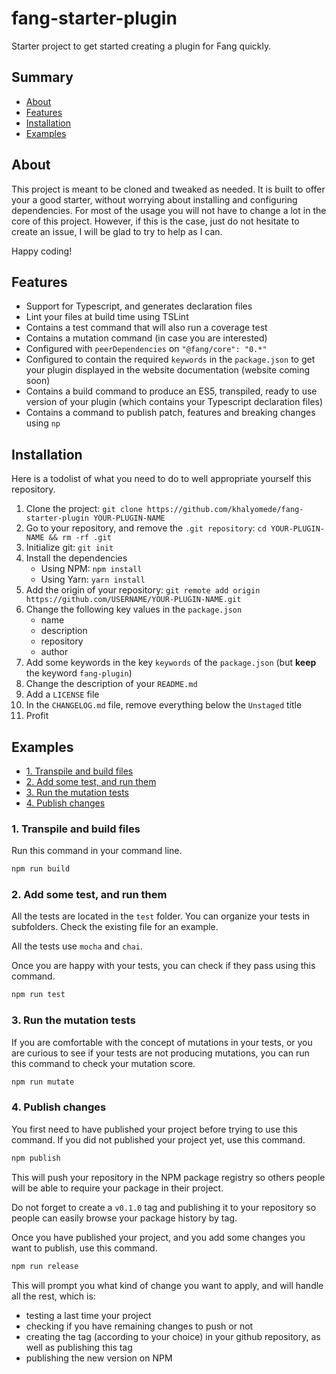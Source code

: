 # fang-starter-plugin

Starter project to get started creating a plugin for Fang quickly.

## Summary

- [About](#about)
- [Features](#features)
- [Installation](#installation)
- [Examples](#examples)

## About

This project is meant to be cloned and tweaked as needed. It is built to offer your a good starter, without worrying about installing and configuring dependencies. For most of the usage you will not have to change a lot in the core of this project. However, if this is the case, just do not hesitate to create an issue, I will be glad to try to help as I can.

Happy coding!

## Features

- Support for Typescript, and generates declaration files
- Lint your files at build time using TSLint
- Contains a test command that will also run a coverage test
- Contains a mutation command (in case you are interested)
- Configured with `peerDependencies` on `"@fang/core": "0.*"`
- Configured to contain the required `keywords` in the `package.json` to get your plugin displayed in the website documentation (website coming soon)
- Contains a build command to produce an ES5, transpiled, ready to use version of your plugin (which contains your Typescript declaration files)
- Contains a command to publish patch, features and breaking changes using `np`

## Installation

Here is a todolist of what you need to do to well appropriate yourself this repository.

1. Clone the project: `git clone https://github.com/khalyomede/fang-starter-plugin YOUR-PLUGIN-NAME`
2. Go to your repository, and remove the `.git repository`: `cd YOUR-PLUGIN-NAME && rm -rf .git`
3. Initialize git: `git init`
4. Install the dependencies
   - Using NPM: `npm install`
   - Using Yarn: `yarn install`
5. Add the origin of your repository: `git remote add origin https://github.com/USERNAME/YOUR-PLUGIN-NAME.git`
6. Change the following key values in the `package.json`
   - name
   - description
   - repository
   - author
7. Add some keywords in the key `keywords` of the `package.json` (but **keep** the keyword `fang-plugin`)
8. Change the description of your `README.md`
9. Add a `LICENSE` file
10. In the `CHANGELOG.md` file, remove everything below the `Unstaged` title
11. Profit

## Examples

- [1. Transpile and build files](1-transpile-and-build-files)
- [2. Add some test, and run them](2-add-some-test-and-run-them)
- [3. Run the mutation tests](3-run-the-mutation-tests)
- [4. Publish changes](4-publish-changes)

### 1. Transpile and build files

Run this command in your command line.

```bash
npm run build
```

### 2. Add some test, and run them

All the tests are located in the `test` folder. You can organize your tests in subfolders. Check the existing file for an example.

All the tests use `mocha` and `chai`.

Once you are happy with your tests, you can check if they pass using this command.

```bash
npm run test
```

### 3. Run the mutation tests

If you are comfortable with the concept of mutations in your tests, or you are curious to see if your tests are not producing mutations, you can run this command to check your mutation score.

```bash
npm run mutate
```

### 4. Publish changes

You first need to have published your project before trying to use this command. If you did not published your project yet, use this command.

```bash
npm publish
```

This will push your repository in the NPM package registry so others people will be able to require your package in their project.

Do not forget to create a `v0.1.0` tag and publishing it to your repository so people can easily browse your package history by tag.

Once you have published your project, and you add some changes you want to publish, use this command.

```bash
npm run release
```

This will prompt you what kind of change you want to apply, and will handle all the rest, which is:

- testing a last time your project
- checking if you have remaining changes to push or not
- creating the tag (according to your choice) in your github repository, as well as publishing this tag
- publishing the new version on NPM
